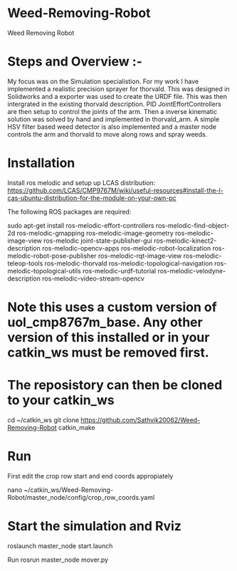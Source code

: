 # Weed-Removing-Robot
Weed Removing Robot 

# Steps and Overview :- 
My focus was on the Simulation specialistion. For my work I have implemented a realistic precision sprayer for thorvald. This was designed in Solidworks and a exporter was used to create the URDF file. This was then intergrated in the existing thorvald description. PID JointEffortControllers are then setup to control the joints of the arm. Then a inverse kinematic solution was solved by hand and implemented in thorvald_arm. A simple HSV filter based weed detector is also implemented and a master node controls the arm and thorvald to move along rows and spray weeds.


# Installation
Install ros melodic and setup up LCAS distribution: https://github.com/LCAS/CMP9767M/wiki/useful-resources#install-the-l-cas-ubuntu-distribution-for-the-module-on-your-own-pc

The following ROS packages are required:

sudo apt-get install ros-melodic-effort-controllers ros-melodic-find-object-2d ros-melodic-gmapping ros-melodic-image-geometry ros-melodic-image-view ros-melodic joint-state-publisher-gui ros-melodic-kinect2-description ros-melodic-opencv-apps ros-melodic-robot-localization ros-melodic-robot-pose-publisher ros-melodic-rqt-image-view ros-melodic-teleop-tools ros-melodic-thorvald ros-melodic-topological-navigation ros-melodic-topological-utils ros-melodic-urdf-tutorial ros-melodic-velodyne-description ros-melodic-video-stream-opencv

# Note this uses a custom version of uol_cmp8767m_base. Any other version of this installed or in your catkin_ws must be removed first.

# The reposistory can then be cloned to your catkin_ws

cd ~/catkin_ws
git clone https://github.com/Sathvik20062/Weed-Removing-Robot
catkin_make

# Run

First edit the crop row start and end coords appropiately

nano ~/catkin_ws/Weed-Removing-Robot/master_node/config/crop_row_coords.yaml

# Start the simulation and Rviz

roslaunch master_node start.launch

Run
rosrun master_node mover.py

